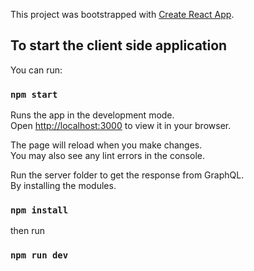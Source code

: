 This project was bootstrapped with [Create React App](https://github.com/facebook/create-react-app).

## To start the client side application

You can run:

### `npm start`

Runs the app in the development mode.\
Open [http://localhost:3000](http://localhost:3000) to view it in your browser.

The page will reload when you make changes.\
You may also see any lint errors in the console.

Run the server folder to get the response from GraphQL.\
By installing the modules.

### `npm install`

then run

### `npm run dev`
